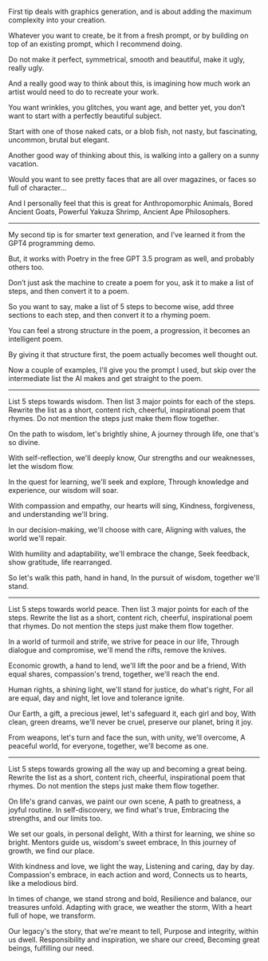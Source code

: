 First tip deals with graphics generation,
and is about adding the maximum complexity into your creation.

Whatever you want to create, be it from a fresh prompt,
or by building on top of an existing prompt, which I recommend doing.

Do not make it perfect, symmetrical, smooth and beautiful,
make it ugly, really ugly.

And a really good way to think about this,
is imagining how much work an artist would need to do to recreate your work.

You want wrinkles, you glitches, you want age,
and better yet, you don’t want to start with a perfectly beautiful subject.

Start with one of those naked cats, or a blob fish,
not nasty, but fascinating, uncommon, brutal but elegant.

Another good way of thinking about this,
is walking into a gallery on a sunny vacation.

Would you want to see pretty faces that are all over magazines,
or faces so full of character…

And I personally feel that this is great for Anthropomorphic Animals,
Bored Ancient Goats, Powerful Yakuza Shrimp, Ancient Ape Philosophers.

---

My second tip is for smarter text generation,
and I’ve learned it from the GPT4 programming demo.

But, it works with Poetry in the free GPT 3.5 program as well,
and probably others too.

Don’t just ask the machine to create a poem for you,
ask it to make a list of steps, and then convert it to a poem.

So you want to say, make a list of 5 steps to become wise,
add three sections to each step, and then convert it to a rhyming poem.

You can feel a strong structure in the poem,
a progression, it becomes an intelligent poem.

By giving it that structure first,
the poem actually becomes well thought out.

Now a couple of examples, I'll give you the prompt I used,
but skip over the intermediate list the AI makes and get straight to the poem.

---

List 5 steps towards wisdom. Then list 3 major points for each of the steps.
Rewrite the list as a short, content rich, cheerful, inspirational poem that rhymes.
Do not mention the steps just make them flow together.

On the path to wisdom, let's brightly shine,
A journey through life, one that's so divine.

With self-reflection, we'll deeply know,
Our strengths and our weaknesses, let the wisdom flow.

In the quest for learning, we'll seek and explore,
Through knowledge and experience, our wisdom will soar.

With compassion and empathy, our hearts will sing,
Kindness, forgiveness, and understanding we'll bring.

In our decision-making, we'll choose with care,
Aligning with values, the world we'll repair.

With humility and adaptability, we'll embrace the change,
Seek feedback, show gratitude, life rearranged.

So let's walk this path, hand in hand,
In the pursuit of wisdom, together we'll stand.

---

List 5 steps towards world peace. Then list 3 major points for each of the steps.
Rewrite the list as a short, content rich, cheerful, inspirational poem that rhymes.
Do not mention the steps just make them flow together.

In a world of turmoil and strife, we strive for peace in our life,
Through dialogue and compromise, we'll mend the rifts, remove the knives.

Economic growth, a hand to lend, we'll lift the poor and be a friend,
With equal shares, compassion's trend, together, we'll reach the end.

Human rights, a shining light, we'll stand for justice, do what's right,
For all are equal, day and night, let love and tolerance ignite.

Our Earth, a gift, a precious jewel, let's safeguard it, each girl and boy,
With clean, green dreams, we'll never be cruel, preserve our planet, bring it joy.

From weapons, let's turn and face the sun, with unity, we'll overcome,
A peaceful world, for everyone, together, we'll become as one.

---

List 5 steps towards growing all the way up and becoming a great being.
Rewrite the list as a short, content rich, cheerful, inspirational poem that rhymes.
Do not mention the steps just make them flow together.

On life's grand canvas, we paint our own scene,
A path to greatness, a joyful routine.
In self-discovery, we find what's true,
Embracing the strengths, and our limits too.

We set our goals, in personal delight,
With a thirst for learning, we shine so bright.
Mentors guide us, wisdom's sweet embrace,
In this journey of growth, we find our place.

With kindness and love, we light the way,
Listening and caring, day by day.
Compassion's embrace, in each action and word,
Connects us to hearts, like a melodious bird.

In times of change, we stand strong and bold,
Resilience and balance, our treasures unfold.
Adapting with grace, we weather the storm,
With a heart full of hope, we transform.

Our legacy's the story, that we're meant to tell,
Purpose and integrity, within us dwell.
Responsibility and inspiration, we share our creed,
Becoming great beings, fulfilling our need.
